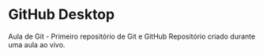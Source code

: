 # GitHub Desktop
 Aula de Git - Primeiro repositório de Git e GitHub
 Repositório criado durante uma aula ao vivo.

